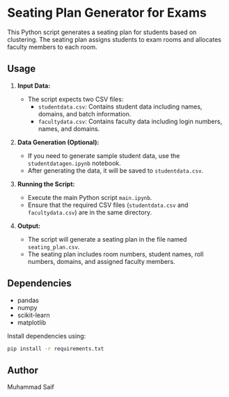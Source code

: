 # Seating Plan Generator for Exams

This Python script generates a seating plan for students based on clustering. The seating plan assigns students to exam rooms and allocates faculty members to each room. 

## Usage

1. **Input Data:**
   - The script expects two CSV files:
     - `studentdata.csv`: Contains student data including names, domains, and batch information.
     - `facultydata.csv`: Contains faculty data including login numbers, names, and domains.

2. **Data Generation (Optional):**
   - If you need to generate sample student data, use the `studentdatagen.ipynb` notebook. 
   - After generating the data, it will be saved to `studentdata.csv`.

3. **Running the Script:**
   - Execute the main Python script `main.ipynb`.
   - Ensure that the required CSV files (`studentdata.csv` and `facultydata.csv`) are in the same directory.

4. **Output:**
   - The script will generate a seating plan in the file named `seating_plan.csv`.
   - The seating plan includes room numbers, student names, roll numbers, domains, and assigned faculty members.

## Dependencies

- pandas
- numpy
- scikit-learn
- matplotlib

Install dependencies using:
```bash
pip install -r requirements.txt
```

## Author
Muhammad Saif
